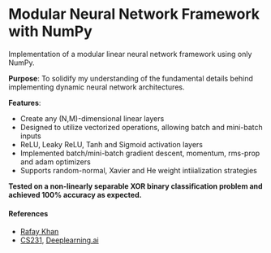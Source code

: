 # Modular Neural Network Framework with NumPy
Implementation of a modular linear neural network framework using only NumPy.

**Purpose**: To solidify my understanding of the fundamental details behind implementing dynamic neural network architectures.

**Features**: 
<ul>
    <li>Create any (N,M)-dimensional linear layers</li>
    <li>Designed to utilize vectorized operations, allowing batch and mini-batch inputs</li>
    <li>ReLU, Leaky ReLU, Tanh and Sigmoid activation layers </li>
    <li>Implemented batch/mini-batch gradient descent, momentum, rms-prop and adam optimizers</li>
    <li>Supports random-normal, Xavier and He weight intiialization strategies </li>
</ul>

**Tested on a non-linearly separable XOR binary classification problem and achieved 100% accuracy as expected.**

#### References
- [Rafay Khan](https://medium.com/towards-artificial-intelligence/nothing-but-numpy-understanding-creating-neural-networks-with-computational-graphs-from-scratch-6299901091b0)
- [CS231](http://cs231n.stanford.edu/), [Deeplearning.ai](https://www.coursera.org/specializations/deep-learning)
